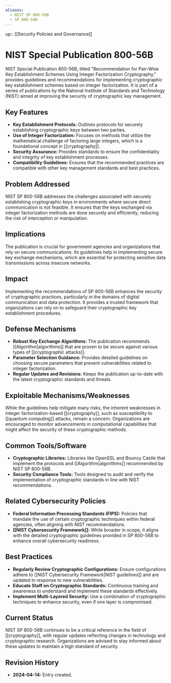 ```yaml
---
aliases:
  - NIST SP 800-56B
  - SP 800-56B
---
```

up:: [[Security Policies and Governance]]
# NIST Special Publication 800-56B

NIST Special Publication 800-56B, titled "Recommendation for Pair-Wise Key Establishment Schemes Using Integer Factorization Cryptography," provides guidelines and recommendations for implementing cryptographic key establishment schemes based on integer factorization. It is part of a series of publications by the National Institute of Standards and Technology (NIST) aimed at improving the security of cryptographic key management.

## Key Features

- **Key Establishment Protocols:** Outlines protocols for securely establishing cryptographic keys between two parties.
- **Use of Integer Factorization:** Focuses on methods that utilize the mathematical challenge of factoring large integers, which is a foundational concept in [[cryptography]].
- **Security Assurance:** Provides standards to ensure the confidentiality and integrity of key establishment processes.
- **Compatibility Guidelines:** Ensures that the recommended practices are compatible with other key management standards and best practices.

## Problem Addressed

NIST SP 800-56B addresses the challenges associated with securely establishing cryptographic keys in environments where secure direct communication is not feasible. It ensures that the keys exchanged via integer factorization methods are done securely and efficiently, reducing the risk of interception or manipulation.

## Implications

The publication is crucial for government agencies and organizations that rely on secure communications. Its guidelines help in implementing secure key exchange mechanisms, which are essential for protecting sensitive data transmissions across insecure networks.

## Impact

Implementing the recommendations of SP 800-56B enhances the security of cryptographic practices, particularly in the domains of digital communication and data protection. It provides a trusted framework that organizations can rely on to safeguard their cryptographic key establishment procedures.

## Defense Mechanisms

- **Robust Key Exchange Algorithms:** The publication recommends [[Algorithm|algorithms]] that are proven to be secure against various types of [[cryptographic attacks]].
- **Parameter Selection Guidance:** Provides detailed guidelines on choosing secure parameters that prevent vulnerabilities related to integer factorization.
- **Regular Updates and Revisions:** Keeps the publication up-to-date with the latest cryptographic standards and threats.

## Exploitable Mechanisms/Weaknesses

While the guidelines help mitigate many risks, the inherent weaknesses in integer factorization-based [[cryptography]], such as susceptibility to [[quantum computing]] attacks, remain a concern. Organizations are encouraged to monitor advancements in computational capabilities that might affect the security of these cryptographic methods.

## Common Tools/Software

- **Cryptographic Libraries:** Libraries like OpenSSL and Bouncy Castle that implement the protocols and [[Algorithm|algorithms]] recommended by NIST SP 800-56B.
- **Security Compliance Tools:** Tools designed to audit and verify the implementation of cryptographic standards in line with NIST recommendations.

## Related Cybersecurity Policies

- **Federal Information Processing Standards (FIPS):** Policies that mandate the use of certain cryptographic techniques within federal agencies, often aligning with NIST recommendations.
- **[[NIST Cybersecurity Framework]]:** While broader in scope, it aligns with the detailed cryptographic guidelines provided in SP 800-56B to enhance overall cybersecurity readiness.

## Best Practices

- **Regularly Review Cryptographic Configurations:** Ensure configurations adhere to [[NIST Cybersecurity Framework|NIST guidelines]] and are updated in response to new vulnerabilities.
- **Educate Staff on Cryptographic Standards:** Continuous training and awareness to understand and implement these standards effectively.
- **Implement Multi-Layered Security:** Use a combination of cryptographic techniques to enhance security, even if one layer is compromised.

## Current Status

NIST SP 800-56B continues to be a critical reference in the field of [[cryptography]], with regular updates reflecting changes in technology and cryptographic research. Organizations are advised to stay informed about these updates to maintain a high standard of security.

## Revision History

- **2024-04-14:** Entry created.